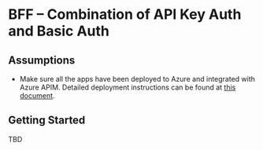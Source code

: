 # BFF &ndash; Combination of API Key Auth and Basic Auth #

## Assumptions ##

* Make sure all the apps have been deployed to Azure and integrated with Azure APIM. Detailed deployment instructions can be found at [this document](../../README.md).


## Getting Started ##

TBD
